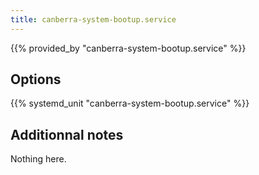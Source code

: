 ```yaml
---
title: canberra-system-bootup.service
---
```


{{% provided_by "canberra-system-bootup.service" %}}

## Options

{{% systemd_unit "canberra-system-bootup.service" %}}

## Additionnal notes

Nothing here.